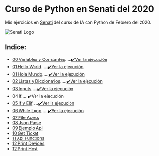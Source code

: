 # Curso de Python en Senati del 2020
Mis ejercicios en [Senati](https://www.senati.edu.pe) del curso de IA con Python de Febrero del 2020.

![Senati Logo](https://logosave.com/images/large/common/02/senati-vector-logo-download-free.png)

## Indice:
- [00 Variables y Constantes](./00_constante_variables.py).....[✔️Ver la ejecución](https://youtu.be/-fEj1b1mF3o)
- [01 Hello World](./01_hellow_world.py).....[✔️Ver la ejecución](https://youtu.be/WmkR96AoOGw)
- [01 Hola Mundo](./01_hola-mundo.py).....[✔️Ver la ejecución](https://youtu.be/pc5X8sxF5AI)
- [02 Listas y Diccionarios](./02_list_dicts.py ).....[✔️Ver la ejecución](https://youtu.be/CSjit9r4pi0)
- [03 Inputs](./03_personal-info.py ).....[✔️Ver la ejecución](https://youtu.be/dDyEu2fzxRI)
- [04 If](./04_if-notas.py ).....[✔️Ver la ejecución](https://youtu.be/tZKX-ieJbt4)
- [05 If y Elif](./05_if-elif-notas.py).....[✔️Ver la ejecución](https://youtu.be/aSpJ5EeKSdA)
- [06 While Loop](./06_while_loop.py ).....[✔️Ver la ejecución](https://youtu.be/IoosSIiw-I4)
- [07 File Acess](./07_file-access.py)
- [08 Json Parse](./08_json-parse.py )
- [09 Ejemplo Api](./09_Ejemplo_Api.py)
- [10 Get Ticket](./10_get_ticket.py)
- [11 Api Functions](./11_my_apic_em_functions.py)
- [12 Print Devices](./12_print_devices.py)
- [12 Print Host](./13_print_hosts.py)

